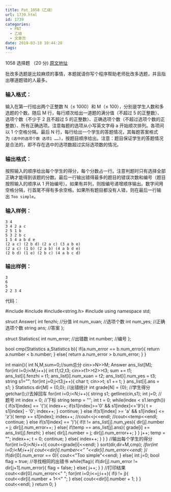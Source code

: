 ```yaml
---
title: Pat_1058（乙级）
url: 1739.html
id: 1739
categories:
  - PAT
  - 乙级
  - 文章页
date: 2019-03-18 10:44:20
tags:
---
```


1058 选择题 （20 分) [原文地址](https://pintia.cn/problem-sets/994805260223102976/problems/994805270356541440)

批改多选题是比较麻烦的事情，本题就请你写个程序帮助老师批改多选题，并且指出哪道题错的人最多。

### 输入格式：

输入在第一行给出两个正整数 N（≤ 1000）和 M（≤ 100），分别是学生人数和多选题的个数。随后 M 行，每行顺次给出一道题的满分值（不超过 5 的正整数）、选项个数（不少于 2 且不超过 5 的正整数）、正确选项个数（不超过选项个数的正整数）、所有正确选项。注意每题的选项从小写英文字母 a 开始顺次排列。各项间以 1 个空格分隔。最后 N 行，每行给出一个学生的答题情况，其每题答案格式为 `(选中的选项个数 选项1 ……)`，按题目顺序给出。注意：题目保证学生的答题情况是合法的，即不存在选中的选项数超过实际选项数的情况。

### 输出格式：

按照输入的顺序给出每个学生的得分，每个分数占一行。注意判题时只有选择全部正确才能得到该题的分数。最后一行输出错得最多的题目的错误次数和编号（题目按照输入的顺序从 1 开始编号）。如果有并列，则按编号递增顺序输出。数字间用空格分隔，行首尾不得有多余空格。如果所有题目都没有人错，则在最后一行输出 `Too simple`。

### 输入样例：

    3 4 
    3 4 2 a c
    2 5 1 b
    5 3 2 b c
    1 5 4 a b d e
    (2 a c) (2 b d) (2 a c) (3 a b e)
    (2 a c) (1 b) (2 a b) (4 a b d e)
    (2 b d) (1 e) (2 b c) (4 a b c d)
    

### 输出样例：

    3
    6
    5
    2 2 3 4

代码：

#include<iostream>
#include<cstdio>
#include<string.h>
#include<algorithm>
using namespace std;

struct Answer{
    int fenzhi; //分值
    int num_xuan; //选项个数
    int num_yes; //正确选项个数
    string ans; //答案
};

struct Statistics{
    int num_error; //出错数
    int number; //编号
};

bool cmp(Statistics a,Statistics b){
    if(a.num\_error == b.num\_error){
        return a.number < b.number;
    }
    else{
       return a.num\_error > b.num\_error;
    }
}

int main(){
    int N,M,sum=0;//sum总分
    cin>>N>>M;
    Answer ans_list\[M\];
    for(int i=0;i<M;i++){
        int t1,t2,t3;
        cin>>t1>>t2>>t3;
        sum += t1;
        ans_list\[i\].fenzhi = t1;
        ans\_list\[i\].num\_xuan = t2;
        ans\_list\[i\].num\_yes = t3;
        string s1="";
        for(int j=0;j<t3;j++){
            char t;
            cin>>t;
            s1 += t;
        }
        ans_list\[i\].ans = s1;
    }
    Statistics dir\[M\] = {0,0}; //出错统计
    int grade\[N\] = {0}; //学生得分
    getchar();//去掉回车
    for(int i=0;i<N;i++){
        string s1;
        getline(cin,s1);
        int j=0; //题号
        int index = 0; //下标
        string temp = "";
        int t = 0;
        while(index < s1.length()){
            if(s1\[index\] == '('){
                index++;
                if(s1\[index\]>='0' && s1\[index\]<='9'){
                    t = s1\[index\] - '0';
                    index++;
                }
                continue;
            }
            else if(s1\[index\] >= 'a' && s1\[index\] <= 'z'){
                temp += s1\[index\];
                index++;
                //cout<<j<<endl;
                //cout<<temp<<endl;
                continue;
            }
            else if(s1\[index\] == ')'){
                if(t != ans\_list\[j\].num\_yes){
                    dir\[j\].number = j;
                    dir\[j\].num_error++;
                }
                else{
                    if(temp == ans_list\[j\].ans){
                        grade\[i\] += ans_list\[j\].fenzhi;
                    }
                    else{
                        dir\[j\].number = j;
                        dir\[j\].num_error++;
                    }
                }
                j++;
                temp = "";
                index++;
                t = 0;
                continue;
            }
            else{
                index++;
            }
        }
    }
    //输出每个学生的得分
    for(int i=0;i<N;i++){
        cout<<grade\[i\]<<endl;
    }
    sort(dir,dir+M,cmp);
    /*for(int i=0;i<M;i++){
        cout<<dir\[i\].number<<" "<<dir\[i\].num_error<<endl;
    }*/
    if(dir\[0\].num_error == 0){
        cout<<"Too simple"<<endl;
    }
    else{
        int j=0;
        bool flag = true;
        //寻找相同的出错书
        while(flag){
            if(dir\[j\].num\_error != dir\[j+1\].num\_error){
                flag = false;
            }
            else{
                j++;
            }
        }
        //打印结果
        cout<<dir\[0\].num_error<<" ";
        for(int i=0;i<=j;i++){
            if(i != j){
                cout<<dir\[i\].number + 1<<" ";
            }
            else{
                cout<<dir\[i\].number + 1;
            }
        }
        cout<<endl;
    }
    return 0;
}
